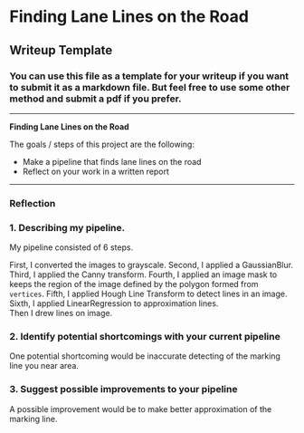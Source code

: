 # **Finding Lane Lines on the Road** 

## Writeup Template

### You can use this file as a template for your writeup if you want to submit it as a markdown file. But feel free to use some other method and submit a pdf if you prefer.

---

**Finding Lane Lines on the Road**

The goals / steps of this project are the following:
* Make a pipeline that finds lane lines on the road
* Reflect on your work in a written report


[//]: # (Image References)

[image1]: ./examples/grayscale.jpg "Grayscale"

---

### Reflection

### 1. Describing my pipeline.

My pipeline consisted of 6 steps. 

First, I converted the images to grayscale. 
Second, I applied a GaussianBlur.
Third, I applied the Canny transform.
Fourth, I applied an image mask to keeps the region of the image defined by the polygon formed from `vertices`.
Fifth, I applied Hough Line Transform to detect lines in an image.
Sixth, I applied LinearRegression to approximation lines.  
Then I drew lines on image.

### 2. Identify potential shortcomings with your current pipeline


One potential shortcoming would be inaccurate detecting of the marking line you near area. 


### 3. Suggest possible improvements to your pipeline

A possible improvement would be to make better approximation of the marking line.

